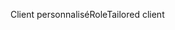 <span data-ttu-id="80c0d-101">Client personnalisé</span><span class="sxs-lookup"><span data-stu-id="80c0d-101">RoleTailored client</span></span>